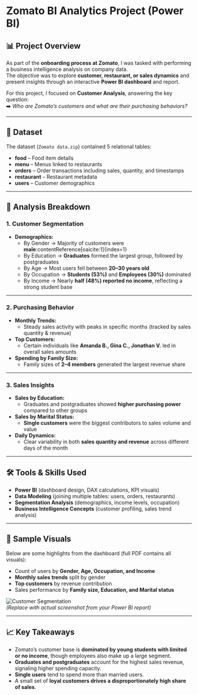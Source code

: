 # Zomato BI Analytics Project (Power BI)

## 📊 Project Overview
As part of the **onboarding process at Zomato**, I was tasked with performing a business intelligence analysis on company data.  
The objective was to explore **customer, restaurant, or sales dynamics** and present insights through an interactive **Power BI dashboard** and report.  

For this project, I focused on **Customer Analysis**, answering the key question:  
➡️ *Who are Zomato’s customers and what are their purchasing behaviors?*  

---

## 📂 Dataset
The dataset (`Zomato data.zip`) contained 5 relational tables:  

- **food** – Food item details  
- **menu** – Menus linked to restaurants  
- **orders** – Order transactions including sales, quantity, and timestamps  
- **restaurant** – Restaurant metadata  
- **users** – Customer demographics  

---

## 🔎 Analysis Breakdown

### **1. Customer Segmentation**
- **Demographics:**  
  - By Gender → Majority of customers were **male**:contentReference[oaicite:1]{index=1}  
  - By Education → **Graduates** formed the largest group, followed by postgraduates  
  - By Age → Most users fell between **20–30 years old**  
  - By Occupation → **Students (53%)** and **Employees (30%)** dominated  
  - By Income → Nearly **half (48%) reported no income**, reflecting a strong student base  

---

### **2. Purchasing Behavior**
- **Monthly Trends:**  
  - Steady sales activity with peaks in specific months (tracked by sales quantity & revenue)  
- **Top Customers:**  
  - Certain individuals like **Amanda B., Gina C., Jonathan V.** led in overall sales amounts  
- **Spending by Family Size:**  
  - Family sizes of **2–4 members** generated the largest revenue share  

---

### **3. Sales Insights**
- **Sales by Education:**  
  - Graduates and postgraduates showed **higher purchasing power** compared to other groups  
- **Sales by Marital Status:**  
  - **Single customers** were the biggest contributors to sales volume and value  
- **Daily Dynamics:**  
  - Clear variability in both **sales quantity and revenue** across different days of the month  

---

## 🛠 Tools & Skills Used
- **Power BI** (dashboard design, DAX calculations, KPI visuals)  
- **Data Modeling** (joining multiple tables: users, orders, restaurants)  
- **Segmentation Analysis** (demographics, income levels, occupation)  
- **Business Intelligence Concepts** (customer profiling, sales trend analysis)  

---

## 📸 Sample Visuals
Below are some highlights from the dashboard (full PDF contains all visuals):  

- Count of users by **Gender, Age, Occupation, and Income**  
- **Monthly sales trends** split by gender  
- **Top customers** by revenue contribution  
- Sales performance by **Family size, Education, and Marital status**  

![Customer Segmentation](screenshot-customer-segmentation.png)  
*(Replace with actual screenshot from your Power BI report)*  

---

## 📈 Key Takeaways
- Zomato’s customer base is **dominated by young students with limited or no income**, though employees also make up a large segment.  
- **Graduates and postgraduates** account for the highest sales revenue, signaling higher spending capacity.  
- **Single users** tend to spend more than married users.  
- A small set of **loyal customers drives a disproportionately high share of sales**.  
